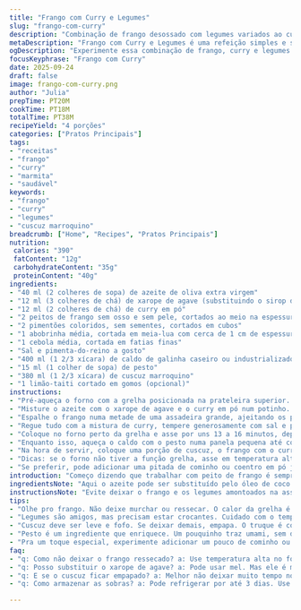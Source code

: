 ```yaml
---
title: "Frango com Curry e Legumes"
slug: "frango-com-curry"
description: "Combinação de frango desossado com legumes variados ao curry, acompanhado de cuscuz hidratado com caldo e pesto. Uma mistura aromática com toque adocicado, equilibrando texturas firmes e sabor intenso. O preparo no forno garante leve crocância e cozimento uniforme, finalizado com frescor da lima. Ideal para quem busca uma refeição simples, sem lactose e livre de ovos, com ingredientes ajustáveis conforme o que tem em casa."
metaDescription: "Frango com Curry e Legumes é uma refeição simples e saborosa, ideal para quem busca um prato sem lactose e livre de ovos."
ogDescription: "Experimente essa combinação de frango, curry e legumes crocantes, perfeita para uma refeição leve e cheia de sabor."
focusKeyphrase: "Frango com Curry"
date: 2025-09-24
draft: false
image: frango-com-curry.png
author: "Julia"
prepTime: PT20M
cookTime: PT18M
totalTime: PT38M
recipeYield: "4 porções"
categories: ["Pratos Principais"]
tags:
- "receitas"
- "frango"
- "curry"
- "marmita"
- "saudável"
keywords:
- "frango"
- "curry"
- "legumes"
- "cuscuz marroquino"
breadcrumb: ["Home", "Recipes", "Pratos Principais"]
nutrition: 
 calories: "390"
 fatContent: "12g"
 carbohydrateContent: "35g"
 proteinContent: "40g"
ingredients:
- "40 ml (2 colheres de sopa) de azeite de oliva extra virgem"
- "12 ml (3 colheres de chá) de xarope de agave (substituindo o sirop d’érable)"
- "12 ml (2 colheres de chá) de curry em pó"
- "2 peitos de frango sem osso e sem pele, cortados ao meio na espessura"
- "2 pimentões coloridos, sem sementes, cortados em cubos"
- "1 abobrinha média, cortada em meia-lua com cerca de 1 cm de espessura"
- "1 cebola média, cortada em fatias finas"
- "Sal e pimenta-do-reino a gosto"
- "400 ml (1 2/3 xícara) de caldo de galinha caseiro ou industrializado"
- "15 ml (1 colher de sopa) de pesto"
- "380 ml (1 2/3 xícara) de cuscuz marroquino"
- "1 limão-taiti cortado em gomos (opcional)"
instructions:
- "Pré-aqueça o forno com a grelha posicionada na prateleira superior. Ajuste para função grill e deixe esquentar bem, esse calor direto é fundamental pro douradinho."
- "Misture o azeite com o xarope de agave e o curry em pó num potinho. Testei com mel e funcionou, mas o xarope dá uma doçura mais neutra, menos intensa."
- "Espalhe o frango numa metade de uma assadeira grande, ajeitando os pedaços lado a lado, sem sobrepor. Do outro lado, distribua os legumes, cubos de pimentão, fatias de abobrinha e cebola – tente formar uma camada única pra cozinhar por igual."
- "Regue tudo com a mistura de curry, tempere generosamente com sal e pimenta. Mexa os legumes rapidamente pra incorporar tempero e espalhar bem, sem correr o risco de o frango ficar encharcado. Essa etapa é chave pra alcançar sabor e textura."
- "Coloque no forno perto da grelha e asse por uns 13 a 16 minutos, dependendo da espessura do frango. O sinal é visual: frango firme ao toque, levemente dourado nas bordas; legumes ainda vibrantes, com um pouco de resistência, sem murchar demais – isso se chama al dente. Se passar do ponto, perde crocância e o prato fica mole."
- "Enquanto isso, aqueça o caldo com o pesto numa panela pequena até começar a ferver. Retire do fogo, coloque o cuscuz, cubra imediatamente e deixe hidratar por 6 a 7 minutos. Depois solte os grãos com garfo, ajuste sal e pimenta. Melhor não deixar mais que isso pra não empapar."
- "Na hora de servir, coloque uma porção de cuscuz, o frango com o curry e os legumes. Esprema um pouco do limão por cima se quiser frescor, especialmente bom pra cortar a doçura do xarope."
- "Dicas: se o forno não tiver a função grelha, asse em temperatura alta (220°C) e fique de olho para evitar ressecamento. Se não achar cuscuz, quinoa ou arroz integral são ótimas substituições."
- "Se preferir, pode adicionar uma pitada de cominho ou coentro em pó junto ao curry para um sabor mais profundo, aprendi na última vez que testei e ficou surpreendente."
introduction: "Começo dizendo que trabalhar com peito de frango é sempre um desafio pra não acabar seco, principalmente no forno. Aprendi que usar o calor forte da grelha superficial mantém o interior suculento e dá uma crosta saborosa. O toque doce do xarope de agave junto do curry cria uma harmonia incrível que corta aquele amargor às vezes presente nessa especiaria. O contraste dos legumes crocantes também faz toda a diferença, dando frescor e cor ao prato. Preparar o cuscuz com caldo e uma pitada de pesto traz aquele umami e textura delicada, que casa com a robustez do curry. Cuidado com o ponto dos legumes, eles não devem ficar moles, senão perdem identidade. Se tiver limão, vale muito espremê-lo na hora. Me surpreendo sempre com essa combinação simples, econômica e cheia de personalidade."
ingredientsNote: "Aqui o azeite pode ser substituído pelo óleo de coco ou girassol, dependendo do que você tiver, só cuidado porque azeite extra virgem traz um gosto mais marcante que combina com o curry. Ao invés do xarope de bordo, gosto de usar o xarope de agave porque é mais neutro e não rouba o protagonismo dos temperos. Curry em pó varia bastante, experimente marcas até achar o melhor pra seu paladar – um curry muito forte ou muito fraco prejudica o equilíbrio. Escolhi pimentões coloridos pra variedade visual e textura, mas podem ser pimentões verdes ou amarelos só. O caldo deve ser preferencialmente de galinha, dá mais sabor, mas pra vegetarianos pode se usar caldo de legumes. No pesto, prefira o casoiro ou marcas que não sejam muito salgadas. Essa receita é livre de lactose e ovos, ótima pros alérgicos e intolerantes. Fique atento à qualidade e frescor dos ingredientes para o melhor resultado."
instructionsNote: "Evite deixar o frango e os legumes amontoados na assadeira, isso cria vapor e deixa tudo cozido em vez de assado, o que prejudica a textura. Controlar o tempo no forno passa a ser secundário frente aos sinais visuais: dourado na carne, firmeza sem endurecer, legumes brilhantes e com resistência. Abobrinha não pode passar de ponto senão escapa muita água e amolece tudo. O cuscuz deve ficar solto, pra isso use a técnica de cobrir e só mexer depois de completamente absorvido o líquido. O pesto no caldo enriquece no lugar de adicionar gordura extra, e o limão na hora acentua o frescor, essencial para equilibrar a doçura. Se for fazer mais cedo, deixe o cuscuz pronto e só aqueça rapidamente pra conservar a textura. Se cozinhar demais o frango, resseca; cozinhe pouco, fica cru. Esse equilíbrio é a alma do prato."
tips:
- "Olhe pro frango. Não deixe murchar ou ressecar. O calor da grelha é vital. Frango crocante por fora e suculento por dentro. Testei várias maneiras, essa é a melhor. Mudanças pequenas fazem diferença. Se não tiver grelha, escolha uma temperatura alta."
- "Legumes são amigos, mas precisam estar crocantes. Cuidado com o tempo de forno. Um alho pode ser colocado. Olha o que tem em casa. Misturas mudam o sabor. Se tiver cenoura ou brócolis, use. Deve ter variedade. A paleta de cores faz bonito no prato."
- "Cuscuz deve ser leve e fofo. Se deixar demais, empapa. O truque é cobrir logo depois de adicionar o caldo. Use um garfo pra soltar os grãos. Se não achar cuscuz, quinoa funciona bem. Arroz integral? Boa ideia também, mas tem que cozinhar mais."
- "Pesto é um ingrediente que enriquece. Um pouquinho traz umami, sem deixar pesado. Se não tiver, ervas frescas cortadas são ótimas. Uma mistura de manjericão e salsinha pode ser o que você precisa. Ajuste o sal, não esqueça disso."
- "Pra um toque especial, experimente adicionar um pouco de cominho ou coentro em pó. Eles mudam completamente o perfil do prato. Adoçam o curry. O limão na hora de servir? Fundamental. Ele corta a doçura e dá frescor. Valerá a pena."
faq:
- "q: Como não deixar o frango ressecado? a: Use temperatura alta no forno e grelha. Verifique o ponto. Frango firme por fora e suculento por dentro. Tem que ficar de olho. Temperatura errada resseca rápido."
- "q: Posso substituir o xarope de agave? a: Pode usar mel. Mas ele é mais doce. Ou o açúcar mascavo. Misture bem, cuidado pra não mudar a receita. O xarope aqui é neutro, ideal pro curry."
- "q: E se o cuscuz ficar empapado? a: Melhor não deixar muito tempo no caldo. Misture, cubra e não mexa mais. Se mesmo assim ficar, pode usar como base e juntar outras coisas. Como um creme ou sopinha. Muda totalmente."
- "q: Como armazenar as sobras? a: Pode refrigerar por até 3 dias. Use recipiente hermético. Pra esquentar, adicione um pouco de caldo. Faz diferença. Não deixe secar. Se tiver dúvidas, use o micro-ondas, mas não passe do ponto."

---
```

